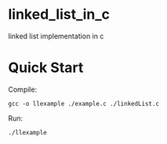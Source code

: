 # linked_list_in_c
linked list implementation in c 

# Quick Start
Compile:
```
gcc -o llexample ./example.c ./linkedList.c
```

Run:
```
./llexample
```
